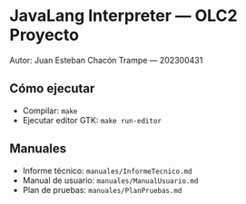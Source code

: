 # JavaLang Interpreter — OLC2 Proyecto

Autor: Juan Esteban Chacón Trampe — 202300431

## Cómo ejecutar

- Compilar: `make`
- Ejecutar editor GTK: `make run-editor`

## Manuales

- Informe técnico: `manuales/InformeTecnico.md`
- Manual de usuario: `manuales/ManualUsuario.md`
- Plan de pruebas: `manuales/PlanPruebas.md`
